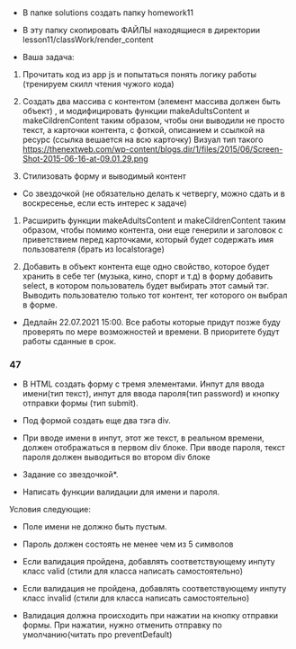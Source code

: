 ### 
- В папке solutions создать папку homework11

- В эту папку скопировать ФАЙЛЫ находящиеся в директории lesson11/classWork/render_content

- Ваша задача:

1) Прочитать код из app js и попытаться понять логику работы (тренируем скилл чтения чужого кода)

2) Создать два массива с контентом (элемент массива должен быть объект) , и модифицировать функции makeAdultsContent и makeCildrenContent таким образом, чтобы они выводили не просто текст, а карточки контента, с фоткой, описанием и ссылкой на ресурс (ссылка вешается на всю карточку) Визуал тип такого https://thenextweb.com/wp-content/blogs.dir/1/files/2015/06/Screen-Shot-2015-06-16-at-09.01.29.png

3) Стилизовать форму и выводимый контент

- Со звездочкой (не обязательно делать к четвергу, можно сдать и в воскресенье, если есть интерес к задаче)

1) Расширить функции makeAdultsContent и makeCildrenContent таким образом, чтобы помимо контента, они еще генерили и заголовок с приветствием перед карточками, который будет содержать имя пользователя (брать из localstorage)

2) Добавить в объект контента еще одно свойство, которое будет хранить в себе тег (музыка, кино, спорт и т.д) в форму добавить select, в котором пользователь будет выбирать этот самый тэг. Выводить пользователю только тот контент, тег которого он выбрал в форме.

- Дедлайн 22.07.2021 15:00. Все работы которые придут позже буду проверять по мере возможностей и времени. В приоритете будут работы сданные в срок.

### 47

- В HTML создать форму с тремя элементами. 
Инпут для ввода имени(тип текст), инпут для ввода пароля(тип password) и кнопку отправки формы (тип submit).

- Под формой создать еще два тэга div.

- При вводе имени в инпут, этот же текст, в реальном времени, должен отображаться в первом div блоке. При вводе пароля, текст пароля должен выводиться во втором div блоке

- Задание со звездочкой*.

- Написать функции валидации для имени и пароля.

Условия следующие:
- Поле имени не должно быть пустым.
- Пароль должен состоять не менее чем из 5 символов

- Если валидация пройдена, добавлять соответствующему инпуту класс valid (стили для класса написать самостоятельно)

- Если валидация не пройдена, добавлять соответствующему инпуту класс invalid (стили для класса написать самостоятельно)

- Валидация должна происходить при нажатии на кнопку отправки формы. При нажатии, нужно отменить отправку по умолчанию(читать про preventDefault)